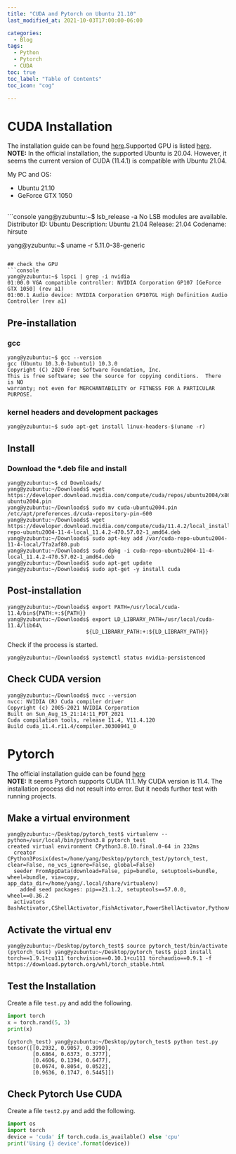 ```yaml
---
title: "CUDA and Pytorch on Ubuntu 21.10"
last_modified_at: 2021-10-03T17:00:00-06:00

categories:
  - Blog
tags:
  - Python
  - Pytorch
  - CUDA
toc: true
toc_label: "Table of Contents"
toc_icon: "cog"

---
```


# CUDA Installation
The installation guide can be found [here](https://docs.nvidia.com/cuda/cuda-installation-guide-linux/).Supported GPU is listed [here](https://developer.nvidia.com/cuda-gpus#compute).<br>
**NOTE:** In the official installation, the supported Ubuntu is 20.04. However, it seems the current version of CUDA (11.4.1) is compatible with Ubuntu 21.04. 

My PC and OS:
* Ubuntu 21.10
* GeForce GTX 1050
<br>
```console
yang@yzubuntu:~$ lsb_release -a
No LSB modules are available.
Distributor ID:	Ubuntu
Description:	Ubuntu 21.04
Release:	21.04
Codename:	hirsute

yang@yzubuntu:~$ uname -r
5.11.0-38-generic
```

## check the GPU
```console
yang@yzubuntu:~$ lspci | grep -i nvidia
01:00.0 VGA compatible controller: NVIDIA Corporation GP107 [GeForce GTX 1050] (rev a1)
01:00.1 Audio device: NVIDIA Corporation GP107GL High Definition Audio Controller (rev a1)
```

## Pre-installation 
### gcc
```console
yang@yzubuntu:~$ gcc --version
gcc (Ubuntu 10.3.0-1ubuntu1) 10.3.0
Copyright (C) 2020 Free Software Foundation, Inc.
This is free software; see the source for copying conditions.  There is NO
warranty; not even for MERCHANTABILITY or FITNESS FOR A PARTICULAR PURPOSE.
```
### kernel headers and development packages
```console
yang@yzubuntu:~$ sudo apt-get install linux-headers-$(uname -r)
```

## Install
### Download the *.deb file and install
```
yang@yzubuntu:~$ cd Downloads/
yang@yzubuntu:~/Downloads$ wget https://developer.download.nvidia.com/compute/cuda/repos/ubuntu2004/x86_64/cuda-ubuntu2004.pin
yang@yzubuntu:~/Downloads$ sudo mv cuda-ubuntu2004.pin /etc/apt/preferences.d/cuda-repository-pin-600
yang@yzubuntu:~/Downloads$ wget https://developer.download.nvidia.com/compute/cuda/11.4.2/local_installers/cuda-repo-ubuntu2004-11-4-local_11.4.2-470.57.02-1_amd64.deb
yang@yzubuntu:~/Downloads$ sudo apt-key add /var/cuda-repo-ubuntu2004-11-4-local/7fa2af80.pub
yang@yzubuntu:~/Downloads$ sudo dpkg -i cuda-repo-ubuntu2004-11-4-local_11.4.2-470.57.02-1_amd64.deb
yang@yzubuntu:~/Downloads$ sudo apt-get update
yang@yzubuntu:~/Downloads$ sudo apt-get -y install cuda
```
## Post-installation
```console
yang@yzubuntu:~/Downloads$ export PATH=/usr/local/cuda-11.4/bin${PATH:+:${PATH}}
yang@yzubuntu:~/Downloads$ export LD_LIBRARY_PATH=/usr/local/cuda-11.4/lib64\
                         ${LD_LIBRARY_PATH:+:${LD_LIBRARY_PATH}}
```
Check if the process is started. 
```console
yang@yzubuntu:~/Downloads$ systemctl status nvidia-persistenced
```

## Check CUDA version
```console
yang@yzubuntu:~/Downloads$ nvcc --version
nvcc: NVIDIA (R) Cuda compiler driver
Copyright (c) 2005-2021 NVIDIA Corporation
Built on Sun_Aug_15_21:14:11_PDT_2021
Cuda compilation tools, release 11.4, V11.4.120
Build cuda_11.4.r11.4/compiler.30300941_0
```

# Pytorch
The official installation guide can be found [here](https://pytorch.org/get-started/locally/)<br>
**NOTE:** It seems Pytorch supports CUDA 11.1. My CUDA version is 11.4. The installation process did not result into error. But it needs further test with running projects. 
## Make a virtual environment
```console
yang@yzubuntu:~/Desktop/pytorch_test$ virtualenv --python=/usr/local/bin/python3.8 pytorch_test
created virtual environment CPython3.8.10.final.0-64 in 232ms
  creator CPython3Posix(dest=/home/yang/Desktop/pytorch_test/pytorch_test, clear=False, no_vcs_ignore=False, global=False)
  seeder FromAppData(download=False, pip=bundle, setuptools=bundle, wheel=bundle, via=copy, app_data_dir=/home/yang/.local/share/virtualenv)
    added seed packages: pip==21.1.2, setuptools==57.0.0, wheel==0.36.2
  activators BashActivator,CShellActivator,FishActivator,PowerShellActivator,PythonActivator,XonshActivator
```
## Activate the virtual env
```console
yang@yzubuntu:~/Desktop/pytorch_test$ source pytorch_test/bin/activate
(pytorch_test) yang@yzubuntu:~/Desktop/pytorch_test$ pip3 install torch==1.9.1+cu111 torchvision==0.10.1+cu111 torchaudio==0.9.1 -f https://download.pytorch.org/whl/torch_stable.html
```
## Test the Installation
Create a file `test.py` and add the following.
```python
import torch
x = torch.rand(5, 3)
print(x)
```

```console
(pytorch_test) yang@yzubuntu:~/Desktop/pytorch_test$ python test.py 
tensor([[0.2932, 0.9057, 0.3990],
        [0.6864, 0.6373, 0.3777],
        [0.4606, 0.1394, 0.6477],
        [0.0674, 0.8054, 0.0522],
        [0.9636, 0.1747, 0.5445]])

```

## Check Pytorch Use CUDA 
Create a file `test2.py` and add the following.
```python
import os
import torch
device = 'cuda' if torch.cuda.is_available() else 'cpu'
print('Using {} device'.format(device))

```
